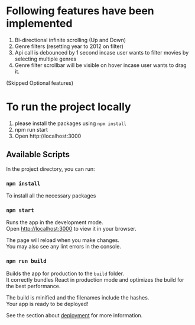 # Following features have been implemented

1. Bi-directional infinite scrolling (Up and Down)
2. Genre filters (resetting year to 2012 on filter)
3. Api call is debounced by 1 second incase user wants to filter movies by selecting multiple genres
4. Genre filter scrollbar will be visible on hover incase user wants to drag it. 

(Skipped Optional features)

# To run the project locally

1. please install the packages using `npm install`
2. npm run start
3. Open http://localhost:3000

## Available Scripts

In the project directory, you can run:

### `npm install`

To install all the necessary packages

### `npm start`

Runs the app in the development mode.\
Open [http://localhost:3000](http://localhost:3000) to view it in your browser.

The page will reload when you make changes.\
You may also see any lint errors in the console.

### `npm run build`

Builds the app for production to the `build` folder.\
It correctly bundles React in production mode and optimizes the build for the best performance.

The build is minified and the filenames include the hashes.\
Your app is ready to be deployed!

See the section about [deployment](https://facebook.github.io/create-react-app/docs/deployment) for more information.